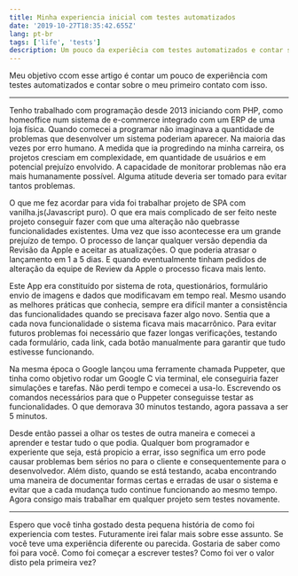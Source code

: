 ```yaml
---
title: Minha experiencia inicial com testes automatizados
date: '2019-10-27T18:35:42.655Z'
lang: pt-br
tags: ['life', 'tests']
description: Um pouco da experiêcia com testes automatizados e contar sobre minha experiência inicial com isso.
---
```



Meu objetivo ccom esse artigo é contar um pouco de experiência com testes automatizados e contar sobre o meu primeiro contato com isso.

---

Tenho trabalhado com programação desde 2013 iniciando com PHP, como homeoffice num sistema de e-commerce integrado com um ERP de uma loja física. Quando comecei a programar não imaginava a quantidade de problemas que desenvolver um sistema poderiam aparecer. Na maioria das vezes por erro humano. A medida que ia progredindo na minha carreira, os projetos cresciam em complexidade, em quantidade de usuários e em potencial prejuízo envolvido. A capacidade de monitorar problemas não era mais humanamente possível. Alguma atitude deveria ser tomado para evitar tantos problemas.

O que me fez acordar para vida foi trabalhar projeto de SPA com vanilha.js(Javascript puro). O que era mais complicado de ser feito neste projeto conseguir fazer com que uma alteração não quebrasse funcionalidades existentes. Uma vez que isso acontecesse era um grande prejuízo de tempo. O processo de lançar qualquer versão dependia da Revisão da Apple e aceitar as atualizações. O que poderia atrasar o lançamento em 1 a 5 dias. E quando eventualmente tinham pedidos de alteração da equipe de Review da Apple o processo ficava mais lento.

Este App era constituído por sistema de rota, questionários, formulário envio de imagens e dados que modificavam em tempo real. Mesmo usando as melhores práticas que conhecia, sempre era difícil manter a consistência das funcionalidades quando se precisava fazer algo novo. Sentia que a cada nova funcionalidade o sistema ficava mais macarrônico. Para evitar futuros problemas foi necessário que fazer longas verificações, testando cada formulário, cada link, cada botão manualmente para garantir que tudo estivesse funcionando.

Na mesma época o Google lançou uma ferramente chamada Puppeter, que tinha como objetivo rodar um Google C via terminal, ele conseguiria fazer simulações e tarefas. Não perdi tempo e comecei a usa-lo. Escrevendo os comandos necessários para que o Puppeter conseguisse testar as funcionalidades. O que demorava 30 minutos testando, agora passava a ser 5 minutos.

Desde então passei a olhar os testes de outra maneira e comecei a aprender e testar tudo o que podia. Qualquer bom programador e experiente que seja, está propicio a errar, isso segnifica um erro pode causar problemas bem sérios no para o cliente e consequentemente para o desenvolvedor. Além disto, quando se está testando, acaba encontrando uma maneira de documentar formas certas e erradas de usar o sistema e evitar que a cada mudança tudo continue funcionando ao mesmo tempo. Agora consigo mais trabalhar em qualquer projeto sem testes novamente.

---

Espero que você tinha gostado desta pequena história de como foi experiencia com testes. Futuramente irei falar mais sobre esse assunto. Se você teve uma experiência diferente ou parecida. Gostaria de saber como foi para você. Como foi começar a escrever testes? Como foi ver o valor disto pela primeira vez?


